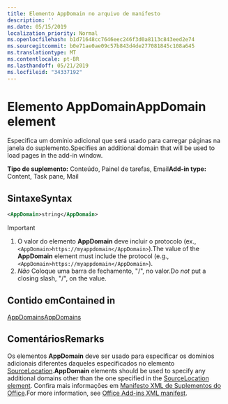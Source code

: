 ```yaml
---
title: Elemento AppDomain no arquivo de manifesto
description: ''
ms.date: 05/15/2019
localization_priority: Normal
ms.openlocfilehash: b1d71648cc7646eec246f3d0a8113c843eed2e74
ms.sourcegitcommit: b0e71ae0ae09c57b843d4de277081845c108a645
ms.translationtype: MT
ms.contentlocale: pt-BR
ms.lasthandoff: 05/21/2019
ms.locfileid: "34337192"
---
```

# <a name="appdomain-element"></a><span data-ttu-id="31645-102">Elemento AppDomain</span><span class="sxs-lookup"><span data-stu-id="31645-102">AppDomain element</span></span>

<span data-ttu-id="31645-103">Especifica um domínio adicional que será usado para carregar páginas na janela do suplemento.</span><span class="sxs-lookup"><span data-stu-id="31645-103">Specifies an additional domain that will be used to load pages in the add-in window.</span></span>

<span data-ttu-id="31645-104">**Tipo de suplemento:** Conteúdo, Painel de tarefas, Email</span><span class="sxs-lookup"><span data-stu-id="31645-104">**Add-in type:** Content, Task pane, Mail</span></span>

## <a name="syntax"></a><span data-ttu-id="31645-105">Sintaxe</span><span class="sxs-lookup"><span data-stu-id="31645-105">Syntax</span></span>

```XML
<AppDomain>string</AppDomain>
```

> [!IMPORTANT]
> 1. <span data-ttu-id="31645-106">O valor do elemento **AppDomain** deve incluir o protocolo (ex., `<AppDomain>https://myappdomain</AppDomain>`).</span><span class="sxs-lookup"><span data-stu-id="31645-106">The value of the **AppDomain** element must include the protocol (e.g., `<AppDomain>https://myappdomain</AppDomain>`).</span></span>
> 2. <span data-ttu-id="31645-107">*Não* Coloque uma barra de fechamento, "/", no valor.</span><span class="sxs-lookup"><span data-stu-id="31645-107">Do *not* put a closing slash, "/", on the value.</span></span>

## <a name="contained-in"></a><span data-ttu-id="31645-108">Contido em</span><span class="sxs-lookup"><span data-stu-id="31645-108">Contained in</span></span>

[<span data-ttu-id="31645-109">AppDomains</span><span class="sxs-lookup"><span data-stu-id="31645-109">AppDomains</span></span>](appdomains.md)

## <a name="remarks"></a><span data-ttu-id="31645-110">Comentários</span><span class="sxs-lookup"><span data-stu-id="31645-110">Remarks</span></span>

<span data-ttu-id="31645-111">Os elementos **AppDomain** deve ser usado para especificar os domínios adicionais diferentes daqueles especificados no elemento [SourceLocation](sourcelocation.md).</span><span class="sxs-lookup"><span data-stu-id="31645-111">**AppDomain** elements should be used to specify any additional domains other than the one specified in the [SourceLocation element](sourcelocation.md).</span></span> <span data-ttu-id="31645-112">Confira mais informações em [Manifesto XML de Suplementos do Office](/office/dev/add-ins/develop/add-in-manifests).</span><span class="sxs-lookup"><span data-stu-id="31645-112">For more information, see [Office Add-ins XML manifest](/office/dev/add-ins/develop/add-in-manifests).</span></span>
